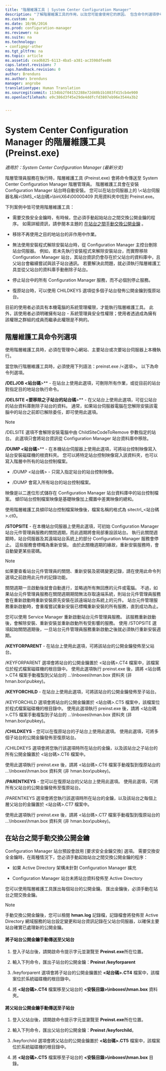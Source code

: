 ```yaml
---
title: "階層維護工具 | System Center Configuration Manager"
description: "了解階層維護工具的作用，以及您可能會使用它的原因。 包含命令列選項參考。"
ms.custom: na
ms.date: 10/06/2016
ms.prod: configuration-manager
ms.reviewer: na
ms.suite: na
ms.technology:
- configmgr-other
ms.tgt_pltfrm: na
ms.topic: article
ms.assetid: cead6825-6113-4ba5-a381-ac3598dfee86
caps.latest.revision: 7
caps.handback.revision: 0
author: Brenduns
ms.author: brenduns
manager: angrobe
translationtype: Human Translation
ms.sourcegitcommit: 1134bb2f04152288e72d40b1b1083f415cb4e900
ms.openlocfilehash: e9c386d3f45e29de4ddfcfd3807eb96e3544a3b2


---
```

# <a name="hierarchy-maintenance-tool-preinstexe-for-system-center-configuration-manager"></a>System Center Configuration Manager 的階層維護工具 (Preinst.exe)

*適用於：System Center Configuration Manager (最新分支)*

階層管理員服務在執行時，階層維護工具 (Preinst.exe) 會將命令傳送至 System Center Configuration Manager 階層管理員。 階層維護工具會在安裝 Configuration Manager 站台時自動安裝。 您可以在站台伺服器上的 \\&lt;站台伺服器名稱>\SMS_&lt;站台碼>\bin\X64\00000409 共用資料夾中找到 Preinst.exe。  

 下列案例中皆可使用階層維護工具：  

-   需要交換安全金鑰時，有時候，您必須手動起始站台之間交換公開金鑰的程序。 如需詳細資訊，請參閱本主題的 [在站台之間手動交換公開金鑰](#BKMK_ManuallyExchangeKeys) 。  

-   移除不再使用之目的地站台的非作用中作業。  

-   無法使用安裝程式解除安裝站台時，從 Configuration Manager 主控台刪除站台伺服器。 例如，若未先執行安裝程式來解除安裝站台，而實際移除 Configuration Manager 站台，其站台資訊仍會存在於父站台的資料庫中，且父站台會繼續嘗試與該子站台通訊。 若要解決此問題，就必須執行階層維護工具並從父站台的資料庫手動刪除子站台。  

-   停止站台中的所有 Configuration Manager 服務，而不必個別停止服務。  

-   復原站台時，可以使用 CHILDKEYS 選項從多個子站台發佈公開金鑰到復原站台。  

目前的使用者必須具有本機電腦的系統管理權限，才能執行階層維護工具。 此外，該使用者必須明確擁有站台 - 系統管理員安全性權限；使用者透過成為擁有該權限之群組的成員而繼承此權限是不夠的。  

## <a name="hierarchy-maintenance-tool-command-line-options"></a>階層維護工具命令列選項  
使用階層維護工具時，必須在管理中心網站、主要站台或次要站台伺服器上本機執行。  

當您執行階層維護工具時，必須使用下列語法：preinst.exe /&lt;選項\>。 以下為命令列選項。  

 **/DELJOB &lt;站台碼**>** - 在站台上使用此選項，可刪除所有作業，或從目前的站台對指定目的地站台執行命令。  

 **/DELSITE &lt;要移除之子站台的站台碼**>** - 在父站台上使用此選項，可從公站台的站台資料庫刪除子站台的資料。 通常，如果站台伺服器電腦在您解除安裝該電腦中的站台之前即已解除委任，即可使用此選項。  

> [!NOTE]  
>  /DELSITE 選項不會解除安裝電腦中由 ChildSiteCodeToRemove 參數指定的站台。 此選項只會將站台資訊從 Configuration Manager 站台資料庫中移除。  

**/DUMP &lt;站台碼**>** - 在本機站台伺服器上使用此選項，可將站台控制映像寫入站台安裝磁碟機的根資料夾。 您可以將特定站台控制映像寫入該資料夾，也可以寫入階層中所有的站台控制檔案。  

-   /DUMP &lt;站台碼> - 只寫入指定站台的站台控制映像。  

-   /DUMP 會寫入所有站台的站台控制檔案。  

映像是以二進位形式儲存在 Configuration Manager 站台資料庫中的站台控制檔案。 傾印站台控制檔案映像是基礎映像加上擱置中差異映像的總和。  

使用階層維護工具傾印站台控制檔案映像後，檔案名稱的格式為 sitectrl_&lt;站台碼>.ct0。  

**/STOPSITE** - 在本機站台伺服器上使用此選項，可初始 Configuration Manager 站台元件管理員服務的關閉週期，而此週期將會局部重設該站台。 執行此關閉週期時，站台伺服器及其遠端站台系統上的部分 Configuration Manager 服務會停止。 這些服務會標幟為重新安裝。 由於此關機週期的緣故，重新安裝服務時，會自動變更某些密碼。  

> [!NOTE]  
>  如果要查看站台元件管理員的關閉、重新安裝及密碼變更記錄，請在使用此命令列選項之前啟用此元件的記錄功能。  

關閉週期一旦啟動後就會自動進行，並略過所有無回應的元件或電腦。 不過，如果站台元件管理員服務在關閉週期期間無法存取遠端系統，則站台元件管理員服務會在重新啟動時重新安裝原先安裝在該遠端站台系統上的元件。 站台元件管理服務重新啟動時，會重複嘗試重新安裝已標幟重新安裝的所有服務，直到成功為止。  

您可以使用 Service Manager 重新啟動站台元件管理員服務。 該服務重新啟動後，會解除安裝、重新安裝並重新啟動所有受影響的服務。 使用 /STOPSITE 選項起始關閉週期後，一旦站台元件管理員服務重新啟動之後就必須執行重新安裝週期。  

**/KEYFORPARENT** - 在站台上使用此選項，可將該站台的公開金鑰發佈至父站台。  

/KEYFORPARENT 選項會將站台的公開金鑰置於 &lt;站台碼>.CT4 檔案中，該檔案位於程式檔案磁碟機的根目錄中。 使用此選項執行 preinst.exe 後，請將 &lt;站台碼>.CT4 檔案手動複製到父站台的 ...\Inboxes\hman.box 資料夾 (非 hman.box\pubkey)。  

**/KEYFORCHILD** - 在站台上使用此選項，可將該站台的公開金鑰發佈至子站台。  

/KEYFORCHILD 選項會將站台的公開金鑰置於 &lt;站台碼>.CT5 檔案中，該檔案位於程式檔案磁碟機的根目錄中。 使用此選項執行 preinst.exe 後，請將 &lt;站台碼>.CT5 檔案手動複製到子站台的 ...\Inboxes\hman.box 資料夾 (非 hman.box\pubkey)。  

**/CHILDKEYS** - 您可以在復原站台的子站台上使用此選項。 使用此選項，可將多個子站台的公開金鑰發佈至復原站台。  

/CHILDKEYS 選項會將您執行該選項時所在站台的金鑰，以及該站台之子站台的所有公開金鑰置於 &lt;站台碼>.CT6 檔案中。  

使用此選項執行 preinst.exe 後，請將 &lt;站台碼>.CT6 檔案手動複製到復原站台的 ...\Inboxes\hman.box 資料夾 (非 hman.box\pubkey)。  

**/PARENTKEYS** - 您可以在復原站台的父站台上使用此選項。 使用此選項，可將所有父站台的公開金鑰發佈至復原站台。  

/PARENTKEYS 選項會將您執行該選項時所在站台的金鑰，以及該站台之每個上層父站台的金鑰置於 &lt;站台碼\>.CT7 檔案中。  

使用此選項執行 preinst.exe 後，請將 &lt;站台碼>.CT7 檔案手動複製到復原站台的 ...\Inboxes\hman.box 資料夾 (非 hman.box\pubkey)。  

##  <a name="a-namebkmkmanuallyexchangekeysa-manually-exchange-public-keys-between-sites"></a><a name="BKMK_ManuallyExchangeKeys"></a> 在站台之間手動交換公開金鑰  
Configuration Manager 站台預設會啟用 [要求安全金鑰交換] 選項。 需要交換安全金鑰時，在兩種情況下，您必須手動起始站台之間交換公開金鑰的程序：  

-   如果 Active Directory 架構未針對 Configuration Manager 擴充  

-   Configuration Manager 站台未將站台資料發佈至 Active Directory  

您可以使用階層維護工具匯出每個站台的公開金鑰。 匯出金鑰後，必須手動在站台之間交換金鑰。  

> [!NOTE]  
>  手動交換公開金鑰後，您可以檢閱 **hman.log** 記錄檔，記錄檔會將發佈至 Active Directory 網域服務的站台設定變更和站台資訊記錄在父站台伺服器，以確保主要站台確實已處理新的公開金鑰。  

#### <a name="to-manually-transfer-the-child-site-public-key-to-the-parent-site"></a>將子站台公開金鑰手動傳送至父站台  

1.  登入子站台後，請開啟命令提示字元並瀏覽至 **Preinst.exe**所在位置。  

2.  輸入下列命令，匯出子站台的公開金鑰：**Preinst /keyforparent**  

3.  /keyforparent 選項會將子站台的公開金鑰置於 **&lt;站台碼\>.CT4** 檔案中，該檔案位於系統磁碟機的根目錄中。  

4.  將 **&lt;站台碼\>.CT4** 檔案移至父站台的 **&lt;安裝目錄\>\inboxes\hman.box** 資料夾。  

#### <a name="to-manually-transfer-the-parent-site-public-key-to-the-child-site"></a>將父站台公開金鑰手動傳送至子站台  

1.  登入父站台後，請開啟命令提示字元並瀏覽至 **Preinst.exe**所在位置。  

2.  輸入下列命令，匯出父站台的公開金鑰：**Preinst /keyforchild**。  

3.  /keyforchild 選項會將父站台的公開金鑰置於 **&lt;站台碼\>.CT5** 檔案中，該檔案位於系統磁碟機的根目錄中。  

4.  將 **&lt;站台碼\>.CT5** 檔案移至子站台的 **&lt;安裝目錄\>\inboxes\hman.box** 目錄。  



<!--HONumber=Nov16_HO1-->


